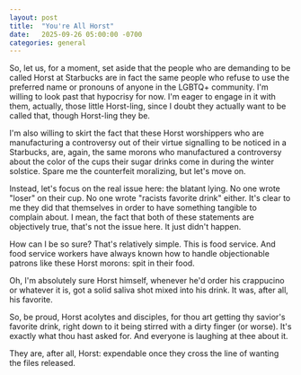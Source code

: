 ```yaml
---
layout: post
title:  "You're All Horst"
date:   2025-09-26 05:00:00 -0700
categories: general
---
```


So, let us, for a moment, set aside that the people who are demanding to be called Horst at Starbucks are in fact the same people who refuse to use the preferred name or pronouns of anyone in the LGBTQ+ community.  I'm willing to look past that hypocrisy for now.  I'm eager to engage in it with them, actually, those little Horst-ling, since I doubt they actually want to be called that, though Horst-ling they be.

I'm also willing to skirt the fact that these Horst worshippers who are manufacturing a controversy out of their virtue signalling to be noticed in a Starbucks, are, again, the same morons who manufactured a controversy about the color of the cups their sugar drinks come in during the winter solstice.  Spare me the counterfeit moralizing, but let's move on.

Instead, let's focus on the real issue here: the blatant lying.  No one wrote "loser" on their cup.  No one wrote "racists favorite drink" either.  It's clear to me they did that themselves in order to have something tangible to complain about.  I mean, the fact that both of these statements are objectively true, that's not the issue here.  It just didn't happen.

How can I be so sure?  That's relatively simple.  This is food service.  And food service workers have always known how to handle objectionable patrons like these Horst morons: spit in their food.

Oh, I'm absolutely sure Horst himself, whenever he'd order his crappucino or whatever it is, got a solid saliva shot mixed into his drink.  It was, after all, his favorite.

So, be proud, Horst acolytes and disciples, for thou art getting thy savior's favorite drink, right down to it being stirred with a dirty finger (or worse).  It's exactly what thou hast asked for.  And everyone is laughing at thee about it.

They are, after all, Horst: expendable once they cross the line of wanting the files released.
